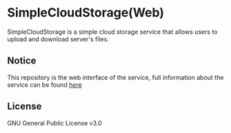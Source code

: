 # SimpleCloudStorage(Web)

SimpleCloudStorage is a simple cloud storage service that allows users to upload and download server's files.

## Notice

This repository is the web interface of the service,
full information about the service can be found [here](https://github.com/littlexfish/SimpleCloudStorage)

## License

GNU General Public License v3.0
